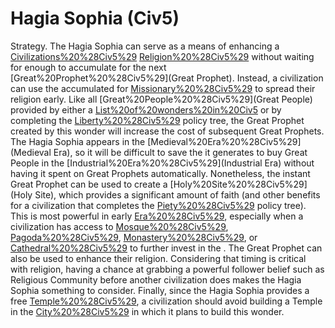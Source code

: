 # Hagia Sophia (Civ5)

Strategy.
The Hagia Sophia can serve as a means of enhancing a [Civilizations%20%28Civ5%29](civilization's) [Religion%20%28Civ5%29](religion) without waiting for enough to accumulate for the next [Great%20Prophet%20%28Civ5%29](Great Prophet). Instead, a civilization can use the accumulated for [Missionary%20%28Civ5%29](Missionaries) to spread their religion early.
Like all [Great%20People%20%28Civ5%29](Great People) provided by either a [List%20of%20wonders%20in%20Civ5](Wonder) or by completing the [Liberty%20%28Civ5%29](Liberty) policy tree, the Great Prophet created by this wonder will increase the cost of subsequent Great Prophets. The Hagia Sophia appears in the [Medieval%20Era%20%28Civ5%29](Medieval Era), so it will be difficult to save the it generates to buy Great People in the [Industrial%20Era%20%28Civ5%29](Industrial Era) without having it spent on Great Prophets automatically.
Nonetheless, the instant Great Prophet can be used to create a [Holy%20Site%20%28Civ5%29](Holy Site), which provides a significant amount of faith (and other benefits for a civilization that completes the [Piety%20%28Civ5%29](Piety) policy tree). This is most powerful in early [Era%20%28Civ5%29](eras), especially when a civilization has access to [Mosque%20%28Civ5%29](Mosques), [Pagoda%20%28Civ5%29](Pagodas), [Monastery%20%28Civ5%29](Monasteries), or [Cathedral%20%28Civ5%29](Cathedrals) to further invest in the . The Great Prophet can also be used to enhance their religion. Considering that timing is critical with religion, having a chance at grabbing a powerful follower belief such as Religious Community before another civilization does makes the Hagia Sophia something to consider.
Finally, since the Hagia Sophia provides a free [Temple%20%28Civ5%29](Temple), a civilization should avoid building a Temple in the [City%20%28Civ5%29](city) in which it plans to build this wonder.